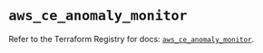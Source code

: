 # `aws_ce_anomaly_monitor`

Refer to the Terraform Registry for docs: [`aws_ce_anomaly_monitor`](https://registry.terraform.io/providers/hashicorp/aws/5.69.0/docs/resources/ce_anomaly_monitor).
